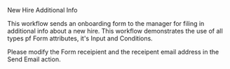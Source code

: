 New Hire Additional Info

This workflow sends an onboarding form to the manager for filing in additional info about a new hire. This workflow demonstrates the use of all types pf Form attributes, it's Input and Conditions.

Please modify the Form receipient and the receipent email address in the Send Email action.
